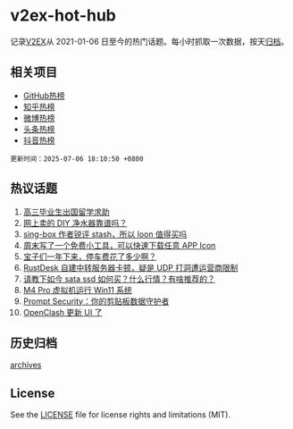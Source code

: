# v2ex-hot-hub

 记录[V2EX](https://www.v2ex.com/)从 2021-01-06 日至今的热门话题。每小时抓取一次数据，按天[归档](archives)。
 
 ## 相关项目

- [GitHub热榜](https://github.com/lonnyzhang423/github-hot-hub)
- [知乎热榜](https://github.com/lonnyzhang423/zhihu-hot-hub)
- [微博热榜](https://github.com/lonnyzhang423/weibo-hot-hub)
- [头条热榜](https://github.com/lonnyzhang423/toutiao-hot-hub)
- [抖音热榜](https://github.com/lonnyzhang423/douyin-hot-hub)


 `更新时间：2025-07-06 18:10:50 +0800`

## 热议话题

1. [高三毕业生出国留学求助](https://www.v2ex.com/t/1143223)
1. [网上卖的 DIY 净水器靠谱吗？](https://www.v2ex.com/t/1143286)
1. [sing-box 作者锐评 stash，所以 loon 值得买吗](https://www.v2ex.com/t/1143297)
1. [周末写了一个免费小工具，可以快速下载任意 APP Icon](https://www.v2ex.com/t/1143287)
1. [宝子们一年下来，停车费花了多少啊？](https://www.v2ex.com/t/1143257)
1. [RustDesk 自建中转服务器卡顿，疑是 UDP 打洞遭运营商限制](https://www.v2ex.com/t/1143224)
1. [请教下如今 sata ssd 如何买？什么行情？有啥推荐的？](https://www.v2ex.com/t/1143234)
1. [M4 Pro 虚拟机运行 Win11 系统](https://www.v2ex.com/t/1143284)
1. [Prompt Security：你的剪贴板数据守护者](https://www.v2ex.com/t/1143228)
1. [OpenClash 更新 UI 了](https://www.v2ex.com/t/1143277)

## 历史归档

[archives](archives)

## License

See the [LICENSE](LICENSE) file for license rights and limitations (MIT).
